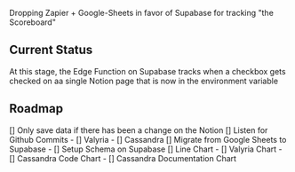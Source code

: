 Dropping Zapier + Google-Sheets in favor of Supabase for tracking "the Scoreboard"

## Current Status 

At this stage, the Edge Function on Supabase tracks when a checkbox gets checked on aa single Notion page that is now in the environment variable 

## Roadmap

[] Only save data if there has been a change on the Notion 
[] Listen for Github Commits
    - [] Valyria 
    - [] Cassandra
[] Migrate from Google Sheets to Supabase 
    - [] Setup Schema on Supabase
[] Line Chart
    - [] Valyria Chart
    - [] Cassandra Code Chart
    - [] Cassandra Documentation Chart